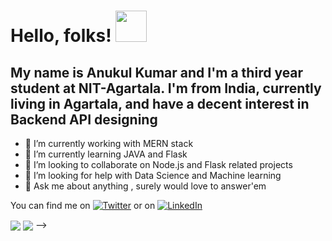 <!-- ### I am [Anukul](https://drive.google.com/file/d/1GrncE-LrTObbN-lv5aQpjaZNsGDOVjny/view?usp=sharing), a web developer, profound with <strong>CSS3</strong> and <strong>MERN stack<strong/> and interested in Statistical learning and <strong>ML</strong> <br><hr/>

###

<br>[More about me](https://anukul-portfolio.netlify.app/)<br>

<img alt="GIF" src="https://media.giphy.com/media/jTNG3RF6EwbkpD4LZx/giphy.gif" /><br><br>

- 🔭 I’m currently working with MERN stack
- 🌱 I’m currently learning Vue.js and Python
- 👯 I’m looking to collaborate on web development
- 🤔 I’m looking for help with graphics designing and Machine learning
- 💬 Ask me about anything , surely would love to answer'em
- 📫 How to reach me: on any of the social media platforms
- ⚡ Fun fact: Flexbox rather than Grid
 -->
 # Hello, folks! <img src="https://media.giphy.com/media/TFZpl4btFODjSbwAKS/giphy.gif" width="50px">
 ## My name is Anukul Kumar and I'm a third year student at NIT-Agartala. I'm from India, currently living in Agartala, and have a decent interest in Backend API designing


- 🔭 I’m currently working with MERN stack
- 🌱 I’m currently learning JAVA and Flask
- 👯 I’m looking to collaborate on Node.js and Flask related projects
- 🤔 I’m looking for help with Data Science and Machine learning
- 💬 Ask me about anything , surely would love to answer'em

 You can find me on [![Twitter][1.2]][1] or on [![LinkedIn][2.2]][2]
 <!-- Icons -->

[1.2]: http://i.imgur.com/wWzX9uB.png (twitter icon without padding)
[2.2]: https://raw.githubusercontent.com/MartinHeinz/MartinHeinz/master/linkedin-3-16.png (LinkedIn icon without padding)

<!-- Links to your social media accounts -->

[1]: https://twitter.com/AnukulK34195260
[2]: https://www.linkedin.com/in/anukul-kumar-51360519b/

 <a>
  <img align="center" src="https://github-readme-stats.vercel.app/api?username=anukulSingh&hide=contribs,prs&show_icons=true&theme=dark&hide_border=true" />
</a>
 <a>
  <img align="center" src="https://github-readme-stats.vercel.app/api/top-langs/?username=anukulSingh&langs_count=8&layout=compact&theme=dark&hide_border=true" />
</a>

<!--  [![Readme Card](https://github-readme-stats.vercel.app/api/pin/?username=anukulSingh&repo=github-readme-stats)] -->
<!-- Actual text -->

<!-- You can find me on [![Twitter][1.2]][1], or on [![LinkedIn][2.2]][2].
 -->
<!-- Icons -->

<!-- [1.2]: http://i.imgur.com/wWzX9uB.png (twitter icon without padding)
[2.2]: https://raw.githubusercontent.com/MartinHeinz/MartinHeinz/master/linkedin-3-16.png (LinkedIn icon without padding)

<!-- Links to your social media accounts -->

<!-- [1]: https://twitter.com/AnukulK34195260 -->
<!-- [2]: https://www.linkedin.com/in/anukul-kumar-51360519b/ -->
<!--  --> -->
